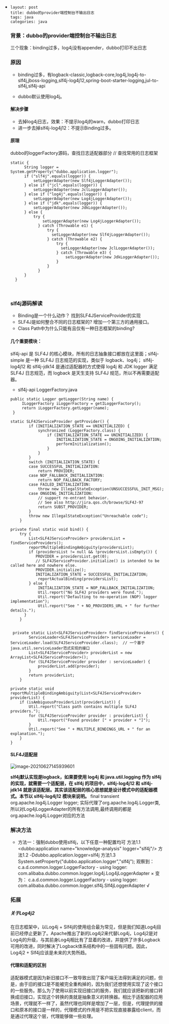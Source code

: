 - ```
  layout: post
  title: dubbo的provider端控制台不输出日志
  tags: java
  categories: java
  ```

  ### 背景：dubbo的provider端控制台不输出日志

  三个现象：binding过多，log4j没有appender，dubbo打印不出日志

  ### 原因

  - binding过多，有logback-classic,logback-core,log4j,log4j-to-slf4j,jboss-logging,slf4j-log4j12,spring-boot-starter-logging,jul-to-slf4j,slf4j-api

  - dubbo默认使用log4j。

  #### 解决步骤

  - 去掉log4j日志，效果：不提示log4j的warn，dubbo打印日志
  - 进一步去掉slf4j-log4j12：不提示Binding过多。

  #### 原理

  dubbo的loggerFactory源码，查找日志适配器部分
  // 查找常用的日志框架

  ```
  static {
  	    String logger = System.getProperty("dubbo.application.logger");
  	    if ("slf4j".equals(logger)) {
      		setLoggerAdapter(new Slf4jLoggerAdapter());
      	} else if ("jcl".equals(logger)) {
      		setLoggerAdapter(new JclLoggerAdapter());
      	} else if ("log4j".equals(logger)) {
      		setLoggerAdapter(new Log4jLoggerAdapter());
      	} else if ("jdk".equals(logger)) {
      		setLoggerAdapter(new JdkLoggerAdapter());
      	} else {
      		try {
      			setLoggerAdapter(new Log4jLoggerAdapter());
              } catch (Throwable e1) {
                  try {
                  	setLoggerAdapter(new Slf4jLoggerAdapter());
                  } catch (Throwable e2) {
                      try {
                      	setLoggerAdapter(new JclLoggerAdapter());
                      } catch (Throwable e3) {
                          setLoggerAdapter(new JdkLoggerAdapter());
                      }
                  }
              }
      	}
  	}
  ```

  ​	

  ### slf4j源码解读

  - Binding是一个什么动作？  找到SLF4JServiceProvider的实现
  - SLF4J是如何整合不同的日志框架的?  增加一个第三方的通用接口。
  - Class Path中为什么只能有且仅有一种日志框架的binding?

  #### 几个重要模块：

  slf4j-api 是 SLF4J 的核心模块，所有的日志抽象接口都放在这里面；slf4j-simple 是一种 SLF4J 日志规范的实现，类似于 logback、log4j； slf4j-log4j12 和 slf4j-jdk14 是通过适配器的方式使得 log4j 和 JDK logger 满足 SLF4J 日志规范，而 logback 是天生支持 SLF4J 规范，所以不再需要适配器。

  - slf4j-api   LoggerFactory.java

  ``` 
  public static Logger getLogger(String name) {
       ILoggerFactory iLoggerFactory = getILoggerFactory();
       return iLoggerFactory.getLogger(name);
   }
  
  static SLF4JServiceProvider getProvider() {
          if (INITIALIZATION_STATE == UNINITIALIZED) {
              synchronized (LoggerFactory.class) {
                  if (INITIALIZATION_STATE == UNINITIALIZED) {
                      INITIALIZATION_STATE = ONGOING_INITIALIZATION;
                      performInitialization();
                  }
              }
          }
          switch (INITIALIZATION_STATE) {
          case SUCCESSFUL_INITIALIZATION:
              return PROVIDER;
          case NOP_FALLBACK_INITIALIZATION:
              return NOP_FALLBACK_FACTORY;
          case FAILED_INITIALIZATION:
              throw new IllegalStateException(UNSUCCESSFUL_INIT_MSG);
          case ONGOING_INITIALIZATION:
              // support re-entrant behavior.
              // See also http://jira.qos.ch/browse/SLF4J-97
              return SUBST_PROVIDER;
          }
          throw new IllegalStateException("Unreachable code");
      }
  
  private final static void bind() {
      try {
          List<SLF4JServiceProvider> providersList = findServiceProviders();
          reportMultipleBindingAmbiguity(providersList);
          if (providersList != null && !providersList.isEmpty()) {
             PROVIDER = providersList.get(0);
             // SLF4JServiceProvider.initialize() is intended to be called here and nowhere else.
             PROVIDER.initialize();
             INITIALIZATION_STATE = SUCCESSFUL_INITIALIZATION;
              reportActualBinding(providersList);
          } else {
              INITIALIZATION_STATE = NOP_FALLBACK_INITIALIZATION;
              Util.report("No SLF4J providers were found.");
              Util.report("Defaulting to no-operation (NOP) logger implementation");
              Util.report("See " + NO_PROVIDERS_URL + " for further details.");
  		}
      }
  
  
   private static List<SLF4JServiceProvider> findServiceProviders() {
          ServiceLoader<SLF4JServiceProvider> serviceLoader = ServiceLoader.load(SLF4JServiceProvider.class);  // 一个基于java.util.serviceLoader范式实现的接口
          List<SLF4JServiceProvider> providerList = new ArrayList<SLF4JServiceProvider>();
          for (SLF4JServiceProvider provider : serviceLoader) {
              providerList.add(provider);
          }
          return providerList;
      }
  
  private static void reportMultipleBindingAmbiguity(List<SLF4JServiceProvider> providerList) {
      if (isAmbiguousProviderList(providerList)) {
          Util.report("Class path contains multiple SLF4J providers.");
          for (SLF4JServiceProvider provider : providerList) {
              Util.report("Found provider [" + provider + "]");
          }
          Util.report("See " + MULTIPLE_BINDINGS_URL + " for an explanation.");
      }
  }
  ```

  

  #### SLF4J适配层

  ![image-20210627145939601](D:\data\studyxiaohuoban\记录文档\img\image-20210627145939601.png)

  **slf4j默认实现是logback，如果要使用 log4j 和 java.util.logging 作为 slf4j 的实现，就需要一个适配层，在 slf4j 的项目中，slf4j-log4j12 和 slf4j-jdk14 就是该适配层。其实该适配层的核心思想就是设计模式中的适配器模式。本节以 slf4j-log4j12 模块来说明。**
   final transient org.apache.log4j.Logger logger;  实际代理了org.apache.log4j.Logger类,所以对Log4jLoggerAdapter的所有方法调用,最终调用的都是org.apache.log4j.Logger对应的方法

  

  ### 解决方法

  - 方法一：强制dubbo使用slf4j，以下任意一种配置均可
    方法1.1  <dubbo:application name="knowledge-analysis" logger="slf4j"/>
    方法1.2 -Ddubbo.application.logger=slf4j
    方法1.3  System.setProperty("dubbo.application.logger","slf4j");
    观察到：
    c.a.d.common.logger.LoggerFactory - using logger: com.alibaba.dubbo.common.logger.log4j.Log4jLoggerAdapter  ×
    变为：
    c.a.d.common.logger.LoggerFactory - using logger: com.alibaba.dubbo.common.logger.slf4j.Slf4jLoggerAdapter  √

  ### 拓展

  ##### 关于Log4j2

  在日志框架中，以Log4j + Slf4j的使用组合最为常见，但是我们知道Log4j目前已经停止更新了。Apache推出了新的Log4j2来代替Log4j，Log4j2是对Log4j的升级，与其前身Log4j相比有了显着的改进，并提供了许多Logback可用的改进，同时解决了Logback体系结构中的一些固有问题。因此，Log4j2 + Slf4j应该是未来的大势所趋。

  #### 代理和适配的区别

  适配器模式是因为新旧接口不一致导致出现了客户端无法得到满足的问题，但是，由于旧的接口是不能被完全重构掉的，因为我们还想使用实现了这个接口的一些服务。那么为了使用以前实现旧接口的服务，我们就应该把新的接口转换成旧接口，实现这个转换的类就是抽象意义的转换器。相比于适配器的应用场景，代理就不一样了，虽然代理也同样是增加了一层，但是，代理提供的接口和原本的接口是一样的，代理模式的作用是不把实现直接暴露给client，而是通过代理这个层，代理能够做一些处理。